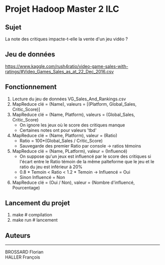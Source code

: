# Projet Hadoop Master 2 ILC

## Sujet

La note des critiques impacte-t-elle la vente d'un jeu vidéo ? 

## Jeu de données

https://www.kaggle.com/rush4ratio/video-game-sales-with-ratings/#Video_Games_Sales_as_at_22_Dec_2016.csv

## Fonctionnement

1. Lecture du jeu de données VG_Sales_And_Rankings.csv
2. MapReduce clé = (Name), valeurs = [(Platform, Global_Sales, Critic_Score)]
3. MapReduce clé = (Name, Platform), valeurs = (Global_Sales, Critic_Score)
    - On ignore les jeux où le score des critiques manque
    - Certaines notes ont pour valeurs 'tbd'
4. MapReduce clé = (Name, Platform), valeur = (Ratio)
    - Ratio = 100*(Global_Sales / Critic_Score)
    - Sauvegarde des premier Ratio par console -> ratios témoins
5. MapReduce clé = (Name, PLatform), valeur = (Influencé)
    - On suppose qu'un jeux est influencé par le score des critiques si l'écart entre le Ratio témoin de la même palteforme que le jeu et le ratio du jeu est inférieur à 20%
    - 0.8 * Temoin < Ratio < 1.2 * Temoin -> Influencé = Oui
    - Sinon Influencé  = Non
6. MapReduce clé = (Oui / Non), valeur = (Nombre d'influencé, Pourcentage)

## Lancement du projet

 1. make # compilation
 2. make run # lancement

## Auteurs
---

BROSSARD Florian  
HALLER François